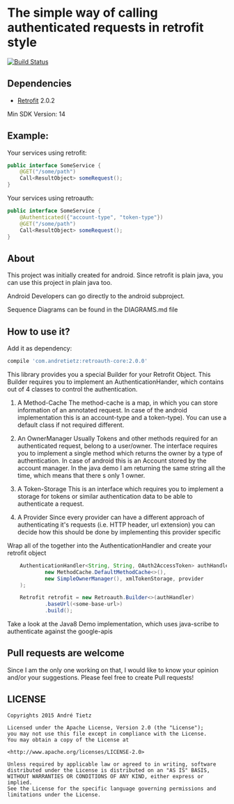 # The simple way of calling authenticated requests in retrofit style
[![Build Status](https://travis-ci.org/andretietz/retroauth.svg?branch=master)](https://travis-ci.org/andretietz/retroauth)
## Dependencies
* [Retrofit](https://github.com/square/retrofit) 2.0.2

Min SDK Version: 14

## Example:
Your services using retrofit:
``` java
public interface SomeService {
    @GET("/some/path")
    Call<ResultObject> someRequest();
}
```
Your services using retroauth:
``` java
public interface SomeService {
    @Authenticated({"account-type", "token-type"})
    @GET("/some/path")
    Call<ResultObject> someRequest();
}

```
## About
This project was initially created for android. Since retrofit is plain java, you can use this project in plain java too.

Android Developers can go directly to the android subproject.



Sequence Diagrams can be found in the DIAGRAMS.md file

## How to use it?
Add it as dependency:
```groovy
compile 'com.andretietz:retroauth-core:2.0.0'
```

This library provides you a special Builder for your Retrofit Object. This Builder requires you to implement an AuthenticationHander, which contains out of 4 classes to control the authentication.


1. A Method-Cache
The method-cache is a map, in which you can store information of an annotated request. In case of the android implementation this is an account-type and a token-type). You can use a default class if not required different.

2. An OwnerManager
Usually Tokens and other methods required for an authenticated request, belong to a user/owner. The interface requires you to implement a single method which returns the owner by a type of authentication. In case of android this is an Account stored by the account manager. In the java demo I am returning the same string all the time, which means that there
s only 1 owner.

3. A Token-Storage
This is an interface which requires you to implement a storage for tokens or similar authentication data to be able to authenticate a request.

4. A Provider
Since every provider can have a different approach of authenticating it's requests (i.e. HTTP header, url extension) you can decide how this should be done by implementing this provider specific

Wrap all of the together into the AuthenticationHandler and create your retrofit object

``` java
    AuthenticationHandler<String, String, OAuth2AccessToken> authHandler = new AuthenticationHandler<>(
            new MethodCache.DefaultMethodCache<>(),
            new SimpleOwnerManager(), xmlTokenStorage, provider
    );

    Retrofit retrofit = new Retroauth.Builder<>(authHandler)
            .baseUrl(<some-base-url>)
            .build();

```


Take a look at the Java8 Demo implementation, which uses java-scribe to authenticate against the google-apis

## Pull requests are welcome
Since I am the only one working on that, I would like to know your opinion and/or your suggestions.
Please feel free to create Pull requests!

## LICENSE
```
Copyrights 2015 André Tietz

Licensed under the Apache License, Version 2.0 (the "License");
you may not use this file except in compliance with the License.
You may obtain a copy of the License at

<http://www.apache.org/licenses/LICENSE-2.0>

Unless required by applicable law or agreed to in writing, software
distributed under the License is distributed on an "AS IS" BASIS,
WITHOUT WARRANTIES OR CONDITIONS OF ANY KIND, either express or implied.
See the License for the specific language governing permissions and
limitations under the License.
```
